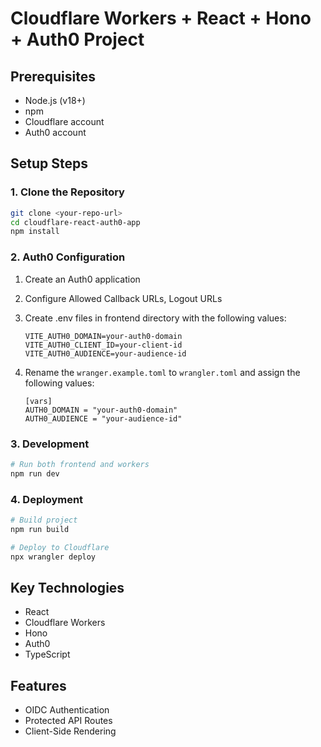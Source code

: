 # Cloudflare Workers + React + Hono + Auth0 Project

## Prerequisites

- Node.js (v18+)
- npm
- Cloudflare account
- Auth0 account

## Setup Steps

### 1. Clone the Repository

```bash
git clone <your-repo-url>
cd cloudflare-react-auth0-app
npm install
```

### 2. Auth0 Configuration

1. Create an Auth0 application
2. Configure Allowed Callback URLs, Logout URLs
3. Create .env files in frontend directory with the following values:

   ```
   VITE_AUTH0_DOMAIN=your-auth0-domain
   VITE_AUTH0_CLIENT_ID=your-client-id
   VITE_AUTH0_AUDIENCE=your-audience-id
   ```

4. Rename the `wranger.example.toml` to `wrangler.toml` and assign the following values:

   ```
   [vars]
   AUTH0_DOMAIN = "your-auth0-domain"
   AUTH0_AUDIENCE = "your-audience-id"
   ```

### 3. Development

```bash
# Run both frontend and workers
npm run dev
```

### 4. Deployment

```bash
# Build project
npm run build

# Deploy to Cloudflare
npx wrangler deploy
```

## Key Technologies

- React
- Cloudflare Workers
- Hono
- Auth0
- TypeScript

## Features

- OIDC Authentication
- Protected API Routes
- Client-Side Rendering

